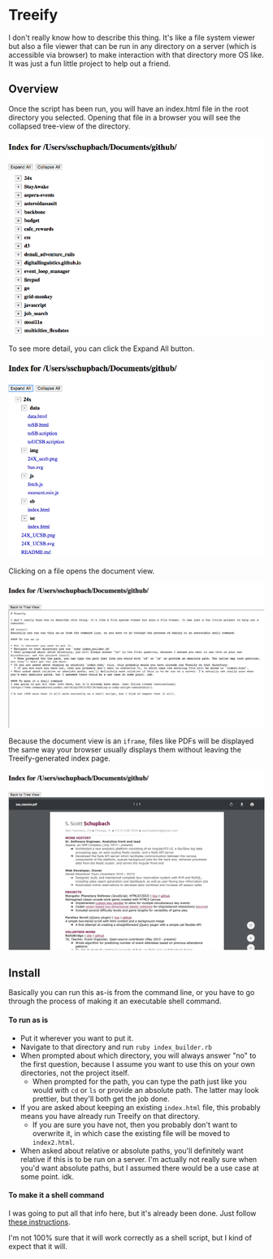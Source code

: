 # Treeify

I don't really know how to describe this thing. It's like a file system viewer but also a file viewer that can be run in any directory on a server (which is accessible via browser) to make interaction with that directory more OS like. It was just a fun little project to help out a friend.

## Overview

Once the script has been run, you will have an index.html file in the root directory you selected. Opening that file in a browser you will see the collapsed tree-view of the directory.

<kbd>
<img alt-text="Collapsed tree-view" src="imgs/tree_view_collapsed.png">
</kbd>

To see more detail, you can click the Expand All button.

<kbd>
<img alt-text="Expanded tree-view" src="imgs/tree_view_expanded.png">
</kbd>

Clicking on a file opens the document view.

<kbd>
<img alt-text="Text doc-view" src="imgs/doc_view_text.png">
</kbd>

Because the document view is an `iframe`, files like PDFs will be displayed the same way your browser usually displays them without leaving the Treeify-generated index page.

<kbd>
<img alt-text="PDF doc-view" src="imgs/doc_view_pdf.png">
</kbd>

## Install
Basically you can run this as-is from the command line, or you have to go through the process of making it an executable shell command.

#### To run as is

* Put it wherever you want to put it.
* Navigate to that directory and run `ruby index_builder.rb`
* When prompted about which directory, you will always answer "no" to the first question, because I assume you want to use this on your own directories, not the project itself.
  * When prompted for the path, you can type the path just like you would with `cd` or `ls` or provide an absolute path. The latter may look prettier, but they'll both get the job done.
* If you are asked about keeping an existing `index.html` file, this probably means you have already run Treeify on that directory.
  * If you are sure you have not, then you probably don't want to overwrite it, in which case the existing file will be moved to `index2.html`.
* When asked about relative or absolute paths, you'll definitely want relative if this is to be run on a server. I'm actually not really sure when you'd want absolute paths, but I assumed there would be a use case at some point. idk.

#### To make it a shell command
I was going to put all that info here, but it's already been done. Just follow [these instructions](https://www.commandercoriander.net/blog/2013/02/16/making-a-ruby-script-executable/).

I'm not 100% sure that it will work correctly as a shell script, but I kind of expect that it will.
